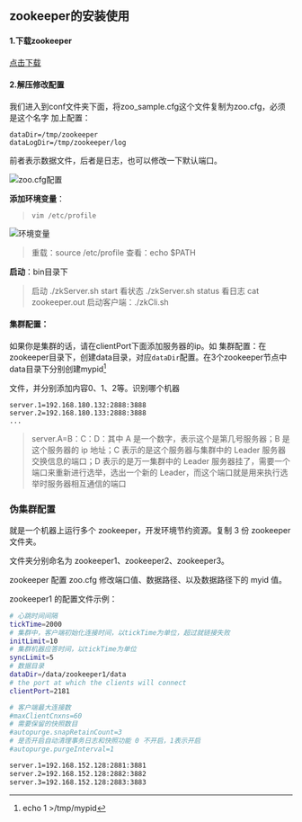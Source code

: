 ## zookeeper的安装使用

#### 1.下载zookeeper

[点击下载](https://archive.apache.org/dist/zookeeper/zookeeper-3.3.6/zookeeper-3.3.6.tar.gz)

#### 2.解压修改配置

我们进入到conf文件夹下面，将zoo_sample.cfg这个文件复制为zoo.cfg，必须是这个名字
加上配置：

```shell
dataDir=/tmp/zookeeper
dataLogDir=/tmp/zookeeper/log
```

前者表示数据文件，后者是日志，也可以修改一下默认端口。

![zoo.cfg配置](https://i.loli.net/2019/06/13/5d02367b3fc7c75630.jpg)

**添加环境变量**：

> `vim /etc/profile`

![环境变量](https://i.loli.net/2019/06/13/5d02367b6e58048762.jpg)

> 重载：source /etc/profile
> 查看：echo $PATH

**启动**：bin目录下

>   启动   ./zkServer.sh start
>   看状态 ./zkServer.sh status
>   看日志 cat zookeeper.out
>   启动客户端：./zkCli.sh	



#### 集群配置：

如果你是集群的话，请在clientPort下面添加服务器的ip。如
集群配置：在zookeeper目录下，创建data目录，对应`dataDir`配置。在3个zookeeper节点中data目录下分别创建mypid[^1]

[^1]: echo 1 >/tmp/mypid

文件，并分别添加内容0、1、2等。识别哪个机器

```shell
server.1=192.168.180.132:2888:3888
server.2=192.168.180.133:2888:3888
...
```

> server.A=B：C：D：其中 A 是一个数字，表示这个是第几号服务器；B 是这个服务器的 ip 地址；C 表示的是这个服务器与集群中的 Leader 服务器交换信息的端口；D 表示的是万一集群中的 Leader 服务器挂了，需要一个端口来重新进行选举，选出一个新的 Leader，而这个端口就是用来执行选举时服务器相互通信的端口

### 伪集群配置

就是一个机器上运行多个 zookeeper，开发环境节约资源。复制 3 份 zookeeper 文件夹。

文件夹分别命名为 zookeeper1、zookeeper2、zookeeper3。

zookeeper 配置 zoo.cfg 修改端口值、数据路径、以及数据路径下的 myid 值。

zookeeper1 的配置文件示例：

```sh
# 心跳时间间隔
tickTime=2000
# 集群中，客户端初始化连接时间，以tickTime为单位，超过就链接失败
initLimit=10
# 集群机器应答时间，以tickTime为单位
syncLimit=5
# 数据目录
dataDir=/data/zookeeper1/data
# the port at which the clients will connect
clientPort=2181

# 客户端最大连接数
#maxClientCnxns=60
# 需要保留的快照数目
#autopurge.snapRetainCount=3
# 是否开启自动清理事务日志和快照功能 0 不开启，1表示开启
#autopurge.purgeInterval=1

server.1=192.168.152.128:2881:3881
server.2=192.168.152.128:2882:3882
server.3=192.168.152.128:2883:3883
```

